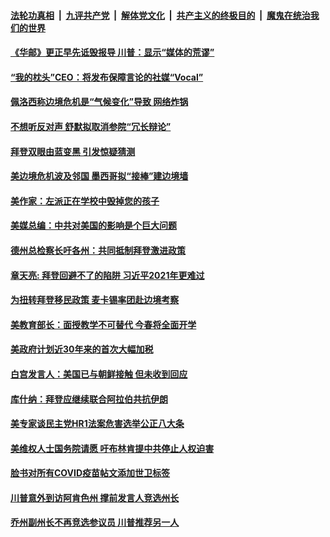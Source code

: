 

####  [法轮功真相](../../../../basic/blob/master/README.md?t=03161630) &nbsp;|&nbsp; [九评共产党](../../../../9ping.md/blob/master/README.md?t=03161630) &nbsp;|&nbsp; [解体党文化](../../../../jtdwh.md/blob/master/README.md?t=03161630)  &nbsp;|&nbsp; [共产主义的终极目的](../../../../gczydzjmd.md/blob/master/README.md?t=03161630) &nbsp;|&nbsp; [魔鬼在统治我们的世界](../../../../mgztzwmdsj.md/blob/master/README.md?t=03161630) 

#### [《华邮》更正早先诋毁报导 川普：显示“媒体的荒谬”](../pages/soh6/484616.md?t=03161630) 
#### [“我的枕头”CEO：将发布保障言论的社媒“Vocal”](../pages/soh6/484595.md?t=03161630) 
#### [佩洛西称边境危机是“气候变化”导致 网络炸锅](../pages/soh6/484589.md?t=03161630) 
#### [不想听反对声 舒默拟取消参院“冗长辩论”](../pages/soh6/484559.md?t=03161630) 
#### [拜登双眼由蓝变黑 引发惊疑猜测](../pages/soh6/484580.md?t=03161630) 
#### [美边境危机波及邻国  墨西哥拟“接棒”建边境墙](../pages/soh6/484499.md?t=03161630) 
#### [美作家：左派正在学校中毁掉您的孩子](../pages/soh6/484541.md?t=03161630) 
#### [美媒总编：中共对美国的影响是个巨大问题](../pages/soh6/484520.md?t=03161630) 
#### [德州总检察长吁各州：共同抵制拜登激进政策](../pages/soh6/484508.md?t=03161630) 
#### [章天亮: 拜登回避不了的陷阱 习近平2021年更难过](../pages/soh6/484529.md?t=03161630) 
#### [为扭转拜登移民政策 麦卡锡率团赴边境考察](../pages/soh6/484469.md?t=03161630) 
#### [美教育部长：面授教学不可替代 今春将全面开学](../pages/soh6/484487.md?t=03161630) 
#### [美政府计划近30年来的首次大幅加税](../pages/soh6/484478.md?t=03161630) 
#### [白宫发言人：美国已与朝鲜接触 但未收到回应](../pages/soh6/484466.md?t=03161630) 
#### [库什纳：拜登应继续联合阿拉伯共抗伊朗](../pages/soh6/484436.md?t=03161630) 
#### [美专家谈民主党HR1法案危害选举公正八大条](../pages/soh6/484439.md?t=03161630) 
#### [美维权人士国务院请愿 吁布林肯提中共停止人权迫害](../pages/soh6/484430.md?t=03161630) 
#### [脸书对所有COVID疫苗帖文添加世卫标签](../pages/soh6/484448.md?t=03161630) 
#### [川普意外到访阿肯色州 撑前发言人竞选州长](../pages/soh6/484355.md?t=03161630) 
#### [乔州副州长不再竞选参议员 川普推荐另一人](../pages/soh6/484280.md?t=03161630) 
